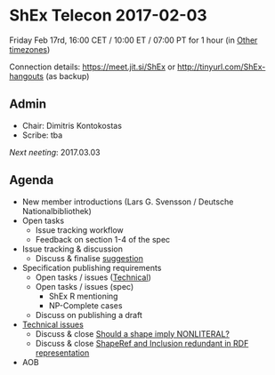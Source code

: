 # ShEx Telecon 2017-02-03

Friday Feb 17rd, 16:00 CET / 10:00 ET / 07:00 PT for 1 hour
(in [Other timezones](https://www.timeanddate.com/worldclock/fixedtime.html?msg=ShEx+CG+meeting&amp;iso=20170217T16&amp;p1=37&amp;ah=1))

Connection details: https://meet.jit.si/ShEx or http://tinyurl.com/ShEx-hangouts (as backup)


## Admin

 * Chair: Dimitris Kontokostas
 * Scribe: tba

*Next neeting*: 2017.03.03

## Agenda 

 * New member introductions (Lars G. Svensson / Deutsche Nationalbibliothek)
 * Open tasks
   * Issue tracking workflow
   * Feedback on section 1-4 of the spec
 * Issue tracking & discussion
   * Discuss & finalise [suggestion](https://www.w3.org/2001/sw/wiki/ShEx#Submitting_.26_resolving_issues_.28under_discussion.29)
 * Specification publishing requirements
   * Open tasks / issues ([Technical](https://github.com/shexSpec/shex/issues?q=is%3Aopen+is%3Aissue+milestone%3A2.0))
   * Open tasks / issues (spec)
     * ShEx R mentioning
     * NP-Complete cases
   * Discuss on publishing a draft
 * [Technical issues](https://github.com/shexSpec/shex/issues?q=is%3Aopen+is%3Aissue+milestone%3A2.0)
   * Discuss & close [Should a shape imply NONLITERAL?](https://github.com/shexSpec/shex/issues/13)
   * Discuss & close [ShapeRef and Inclusion redundant in RDF representation](https://github.com/shexSpec/shex/issues/22#issuecomment-276995266)
 * AOB 
